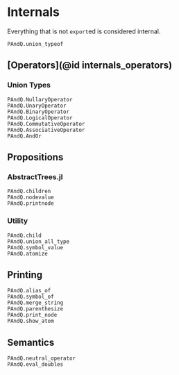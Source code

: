 
# Internals

Everything that is not `export`ed is considered internal.

```@docs
PAndQ.union_typeof
```

## [Operators](@id internals_operators)

### Union Types

```@docs
PAndQ.NullaryOperator
PAndQ.UnaryOperator
PAndQ.BinaryOperator
PAndQ.LogicalOperator
PAndQ.CommutativeOperator
PAndQ.AssociativeOperator
PAndQ.AndOr
```

## Propositions

### AbstractTrees.jl

```@docs
PAndQ.children
PAndQ.nodevalue
PAndQ.printnode
```

### Utility

```@docs
PAndQ.child
PAndQ.union_all_type
PAndQ.symbol_value
PAndQ.atomize
```

## Printing

```@docs
PAndQ.alias_of
PAndQ.symbol_of
PAndQ.merge_string
PAndQ.parenthesize
PAndQ.print_node
PAndQ.show_atom
```

## Semantics

```@docs
PAndQ.neutral_operator
PAndQ.eval_doubles
```
